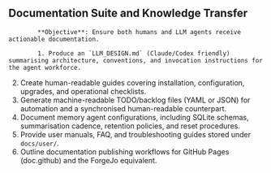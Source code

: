 ## Documentation Suite and Knowledge Transfer

            **Objective**: Ensure both humans and LLM agents receive actionable documentation.

            1. Produce an `LLM_DESIGN.md` (Claude/Codex friendly) summarising architecture, conventions, and invocation instructions for the agent workforce.
2. Create human-readable guides covering installation, configuration, upgrades, and operational checklists.
3. Generate machine-readable TODO/backlog files (YAML or JSON) for automation and a synchronised human-readable counterpart.
4. Document memory agent configurations, including SQLite schemas, summarisation cadence, retention policies, and reset procedures.
5. Provide user manuals, FAQ, and troubleshooting guides stored under `docs/user/`.
6. Outline documentation publishing workflows for GitHub Pages (doc.github) and the ForgeJo equivalent.